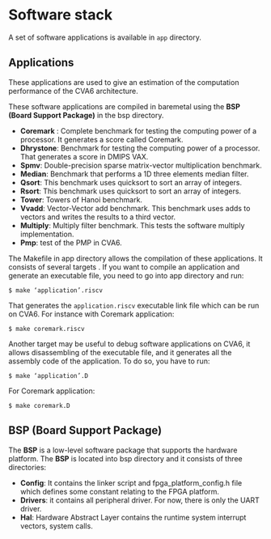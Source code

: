 # Software stack
A set of software applications is available in `app` directory.

## Applications
These applications are used to give an estimation of the computation performance of the CVA6 architecture.

These software applications are compiled in baremetal using the **BSP (Board Support Package)** in the bsp directory.

- **Coremark** : Complete  benchmark for testing the computing power of a processor. It generates a score called Coremark.
- **Dhrystone**: Benchmark for testing the computing power of a processor. That generates a score in DMIPS VAX.
- **Spmv**: Double-precision sparse matrix-vector multiplication benchmark.
- **Median**: Benchmark that performs a 1D three elements median filter.
- **Qsort**: This benchmark uses quicksort to sort an array of integers.
- **Rsort**: This benchmark uses quicksort to sort an array of integers.
- **Tower**: Towers of Hanoi benchmark.
- **Vvadd**: Vector-Vector add benchmark. This benchmark uses adds to vectors and writes the results to a third vector.
- **Multiply**: Multiply filter benchmark. This tests the software multiply implementation.
- **Pmp**: test of the PMP in CVA6.

The Makefile in app directory allows the compilation of these applications. It consists of several targets .
If you want to compile an application and generate an executable file, you need to go into app directory and run:
```
$ make ‘application’.riscv
```
That generates the `application.riscv` executable link file which can be run on CVA6.
For instance with Coremark application:
```
$ make coremark.riscv
```
Another target may be useful to debug software applications on CVA6, it allows disassembling of the executable file, and it generates all the assembly code of the application. To do so, you have to run:
```
$ make ‘application’.D
```
For Coremark application:
```
$ make coremark.D
```

## BSP (Board Support Package)
The **BSP** is a low-level software package that supports the hardware platform. The **BSP** is located into bsp directory and it consists of three directories:
- **Config**: It contains the linker script and fpga_platform_config.h file which defines some constant relating to the FPGA platform.
- **Drivers**: it contains all peripheral driver. For now, there is only the UART driver.
- **Hal**: Hardware Abstract Layer contains the runtime system interrupt vectors, system calls.

